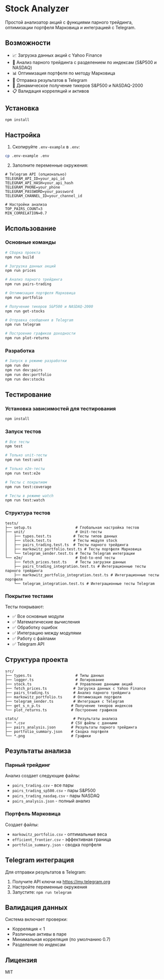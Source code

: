 # Stock Analyzer

Простой анализатор акций с функциями парного трейдинга, оптимизации портфеля Марковица и интеграцией с Telegram.

## Возможности

- 📈 Загрузка данных акций с Yahoo Finance
- 🔗 Анализ парного трейдинга с разделением по индексам (S&P500 и NASDAQ)
- 📊 Оптимизация портфеля по методу Марковица
- 📱 Отправка результатов в Telegram
- 🎯 Динамическое получение тикеров S&P500 и NASDAQ-2000
- 📋 Валидация корреляций и активов

## Установка

```bash
npm install
```

## Настройка

1. Скопируйте `.env-example` в `.env`:
```bash
cp .env-example .env
```

2. Заполните переменные окружения:
```env
# Telegram API (опционально)
TELEGRAM_API_ID=your_api_id
TELEGRAM_API_HASH=your_api_hash
TELEGRAM_PHONE=your_phone
TELEGRAM_PASSWORD=your_password
TELEGRAM_CHANNEL_ID=your_channel_id

# Настройки анализа
TOP_PAIRS_COUNT=3
MIN_CORRELATION=0.7
```

## Использование

### Основные команды

```bash
# Сборка проекта
npm run build

# Загрузка данных акций
npm run prices

# Анализ парного трейдинга
npm run pairs-trading

# Оптимизация портфеля Марковица
npm run portfolio

# Получение тикеров S&P500 и NASDAQ-2000
npm run get-stocks

# Отправка сообщения в Telegram
npm run telegram

# Построение графиков доходности
npm run plot-returns
```

### Разработка

```bash
# Запуск в режиме разработки
npm run dev
npm run dev:pairs
npm run dev:portfolio
npm run dev:stocks
```

## Тестирование

### Установка зависимостей для тестирования

```bash
npm install
```

### Запуск тестов

```bash
# Все тесты
npm test

# Только unit-тесты
npm run test:unit

# Только e2e-тесты
npm run test:e2e

# Тесты с покрытием
npm run test:coverage

# Тесты в режиме watch
npm run test:watch
```

### Структура тестов

```
tests/
├── setup.ts                    # Глобальная настройка тестов
├── unit/                       # Unit-тесты
│   ├── types.test.ts          # Тесты типов данных
│   ├── stock.test.ts          # Тесты модуля stock
│   ├── pairs_trading.test.ts  # Тесты парного трейдинга
│   ├── markowitz_portfolio.test.ts # Тесты портфеля Марковица
│   └── telegram_sender.test.ts # Тесты Telegram интеграции
└── e2e/                        # End-to-end тесты
    ├── fetch_prices.test.ts    # Тесты загрузки данных
    ├── pairs_trading_integration.test.ts # Интеграционные тесты парного трейдинга
    ├── markowitz_portfolio_integration.test.ts # Интеграционные тесты портфеля
    └── telegram_integration.test.ts # Интеграционные тесты Telegram
```

### Покрытие тестами

Тесты покрывают:
- ✅ Все основные модули
- ✅ Математические вычисления
- ✅ Обработку ошибок
- ✅ Интеграцию между модулями
- ✅ Работу с файлами
- ✅ Telegram API

## Структура проекта

```
src/
├── types.ts                    # Типы данных
├── logger.ts                   # Логирование
├── stock.ts                    # Управление данными акций
├── fetch_prices.ts            # Загрузка данных с Yahoo Finance
├── pairs_trading.ts           # Анализ парного трейдинга
├── markowitz_portfolio.ts     # Оптимизация портфеля
├── telegram_sender.ts         # Интеграция с Telegram
├── get_s_n_p.ts              # Получение тикеров индексов
└── plot_returns.ts           # Построение графиков

stats/                         # Результаты анализа
├── *.csv                     # CSV файлы с данными
├── pairs_analysis.json       # Результаты парного трейдинга
├── portfolio_summary.json    # Сводка портфеля
└── *.png                     # Графики
```

## Результаты анализа

### Парный трейдинг

Анализ создает следующие файлы:
- `pairs_trading.csv` - все пары
- `pairs_trading_sp500.csv` - пары S&P500
- `pairs_trading_nasdaq.csv` - пары NASDAQ
- `pairs_analysis.json` - полный анализ

### Портфель Марковица

Создает файлы:
- `markowitz_portfolio.csv` - оптимальные веса
- `efficient_frontier.csv` - эффективная граница
- `portfolio_summary.json` - сводка портфеля

## Telegram интеграция

Для отправки результатов в Telegram:

1. Получите API ключи на https://my.telegram.org
2. Настройте переменные окружения
3. Запустите: `npm run telegram`

## Валидация данных

Система включает проверки:
- Корреляция < 1
- Различные активы в паре
- Минимальная корреляция (по умолчанию 0.7)
- Разделение по индексам

## Лицензия

MIT 
